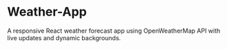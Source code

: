 # Weather-App
A responsive React weather forecast app using OpenWeatherMap API with live updates and dynamic backgrounds.
